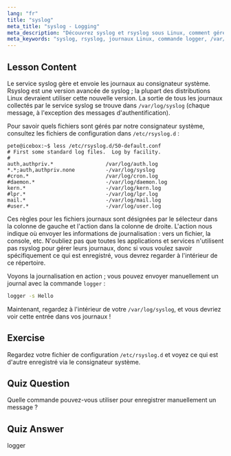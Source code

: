 ```yaml
---
lang: "fr"
title: "syslog"
meta_title: "syslog - Logging"
meta_description: "Découvrez syslog et rsyslog sous Linux, comment gérer les journaux système et utiliser la commande logger. Démarrez avec ce tutoriel convivial pour débutants !"
meta_keywords: "syslog, rsyslog, journaux Linux, commande logger, /var/log/syslog, tutoriel Linux, Linux débutant, journalisation système"
---
```


## Lesson Content

Le service syslog gère et envoie les journaux au consignateur système. Rsyslog est une version avancée de syslog ; la plupart des distributions Linux devraient utiliser cette nouvelle version. La sortie de tous les journaux collectés par le service syslog se trouve dans `/var/log/syslog` (chaque message, à l'exception des messages d'authentification).

Pour savoir quels fichiers sont gérés par notre consignateur système, consultez les fichiers de configuration dans `/etc/rsyslog.d` :

```plaintext
pete@icebox:~$ less /etc/rsyslog.d/50-default.conf
# First some standard log files.  Log by facility.
#
auth,authpriv.*                 /var/log/auth.log
*.*;auth,authpriv.none          -/var/log/syslog
#cron.*                         /var/log/cron.log
#daemon.*                       -/var/log/daemon.log
kern.*                          -/var/log/kern.log
#lpr.*                          -/var/log/lpr.log
mail.*                          -/var/log/mail.log
#user.*                         -/var/log/user.log
```

Ces règles pour les fichiers journaux sont désignées par le sélecteur dans la colonne de gauche et l'action dans la colonne de droite. L'action nous indique où envoyer les informations de journalisation : vers un fichier, la console, etc. N'oubliez pas que toutes les applications et services n'utilisent pas rsyslog pour gérer leurs journaux, donc si vous voulez savoir spécifiquement ce qui est enregistré, vous devrez regarder à l'intérieur de ce répertoire.

Voyons la journalisation en action ; vous pouvez envoyer manuellement un journal avec la commande `logger` :

```bash
logger -s Hello
```

Maintenant, regardez à l'intérieur de votre `/var/log/syslog`, et vous devriez voir cette entrée dans vos journaux !

## Exercise

Regardez votre fichier de configuration `/etc/rsyslog.d` et voyez ce qui est d'autre enregistré via le consignateur système.

## Quiz Question

Quelle commande pouvez-vous utiliser pour enregistrer manuellement un message ?

## Quiz Answer

logger
